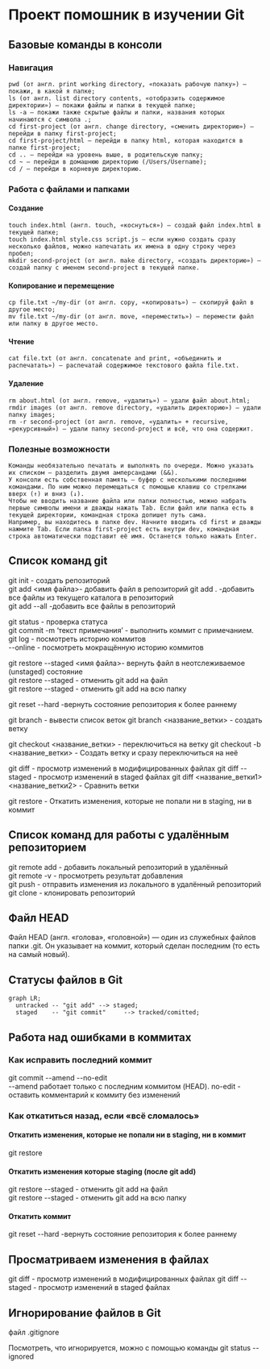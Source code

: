 # Проект помошник в изучении Git

## Базовые команды в консоли
### Навигация

    pwd (от англ. print working directory, «показать рабочую папку») — покажи, в какой я папке;
    ls (от англ. list directory contents, «отобразить содержимое директории») — покажи файлы и папки в текущей папке;
    ls -a — покажи также скрытые файлы и папки, названия которых начинаются с символа .;
    cd first-project (от англ. change directory, «сменить директорию») — перейди в папку first-project;
    cd first-project/html — перейди в папку html, которая находится в папке first-project;
    cd .. — перейди на уровень выше, в родительскую папку;
    cd ~ — перейди в домашнюю директорию (/Users/Username);
    cd / — перейди в корневую директорию.

### Работа с файлами и папками
#### Создание

    touch index.html (англ. touch, «коснуться») — создай файл index.html в текущей папке;
    touch index.html style.css script.js — если нужно создать сразу несколько файлов, можно напечатать их имена в одну строку через пробел;
    mkdir second-project (от англ. make directory, «создать директорию») — создай папку с именем second-project в текущей папке.

#### Копирование и перемещение

    cp file.txt ~/my-dir (от англ. copy, «копировать») — скопируй файл в другое место;
    mv file.txt ~/my-dir (от англ. move, «переместить») — перемести файл или папку в другое место.

#### Чтение

    cat file.txt (от англ. concatenate and print, «объединить и распечатать») — распечатай содержимое текстового файла file.txt.

#### Удаление

    rm about.html (от англ. remove, «удалить») — удали файл about.html;
    rmdir images (от англ. remove directory, «удалить директорию») — удали папку images;
    rm -r second-project (от англ. remove, «удалить» + recursive, «рекурсивный») — удали папку second-project и всё, что она содержит.

### Полезные возможности

    Команды необязательно печатать и выполнять по очереди. Можно указать их списком — разделить двумя амперсандами (&&).
    У консоли есть собственная память — буфер с несколькими последними командами. По ним можно перемещаться с помощью клавиш со стрелками вверх (↑) и вниз (↓).
    Чтобы не вводить название файла или папки полностью, можно набрать первые символы имени и дважды нажать Tab. Если файл или папка есть в текущей директории, командная строка допишет путь сама.
    Например, вы находитесь в папке dev. Начните вводить cd first и дважды нажмите Tab. Если папка first-project есть внутри dev, командная строка автоматически подставит её имя. Останется только нажать Enter.

## Список команд git
  git init - создать репозиторий  
  git add <имя файла>- добавить файл в репозиторий 
  git add . -добавить все файлы из текущего каталога в репозиторий   
  git add --all -добавить все файлы в репозиторий  

  git status - проверка статуса  
  git commit -m ‘текст примечания’ - выполнить коммит с примечанием.  
  git log - посмотреть историю коммитов  
          --online - 	посмотреть мокращённую историю коммитов  
 
  git restore --staged <имя файла>- вернуть файл в неотслеживаемое (unstaged) состояние  
  git restore --staged <file> - отменить git add на файл  
  git restore --staged - отменить git add на всю папку
  
  git reset --hard <commit hash>  -вернуть состояние репозитория к более раннему
 
  git branch - вывести список веток
  git branch <название_ветки> - создать ветку 

  git checkout <название_ветки> - переключиться на ветку
  git checkout -b <название_ветки> - Создать ветку и сразу переключиться на неё 

  git diff  - просмотр изменений в модифицированных файлах
  git diff --staged - просмотр изменений в staged файлах
  git diff <название_ветки1> <название_ветки2> - Сравнить ветки

  git restore <file> - Откатить изменения, которые не попали ни в staging, ни в коммит

## Список команд для работы с удалённым репозиторием
  git remote add - добавить локальный репозиторий в удалённый  
  git remote -v - просмотреть результат добавления  
  git push - отправить изменения из локального в удалённый репозиторий  
  git clone - клонировать репозиторий

## Файл HEAD
Файл HEAD (англ. «голова», «головной») — один из служебных файлов папки .git. Он указывает на коммит, который сделан последним (то есть на самый новый).  

## Статусы файлов в Git

```mermaid
graph LR;
  untracked -- "git add" --> staged;
  staged    -- "git commit"     --> tracked/comitted;
``` 

## Работа над ошибками в коммитах 

### Как исправить последний коммит

 git commit --amend  --no-edit   
	 --amend работает только с последним коммитом (HEAD). no-edit - оставить комментарий к коммиту без изменений  

### Как откатиться назад, если «всё сломалось»  

#### Откатить изменения, которые не попали ни в staging, ни в коммит

 git restore <file>

#### Откатить изменения которые staging (после git add) 

 git restore --staged <file> - отменить git add на файл  
 git restore --staged - отменить git add на всю папку

#### Откатить коммит 

  git reset --hard <commit hash>  -вернуть состояние репозитория к более раннему

## Просматриваем изменения в файлах
  git diff  - просмотр изменений в модифицированных файлах
  git diff --staged - просмотр изменений в staged файлах

## Игнорирование файлов в Git

 файл .gitignore

 Посмотреть, что игнорируется, можно с помощью команды git status --ignored

